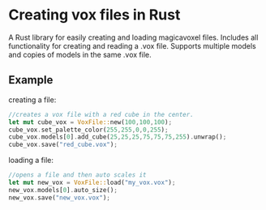 # Creating vox files in Rust
A Rust library for easily creating and loading magicavoxel files. Includes all functionality for creating and reading a .vox file. Supports multiple models and copies of models in the same .vox file.

## Example
creating a file:
```rust
//creates a vox file with a red cube in the center.
let mut cube_vox = VoxFile::new(100,100,100);
cube_vox.set_palette_color(255,255,0,0,255);
cube_vox.models[0].add_cube(25,25,25,75,75,75,255).unwrap();
cube_vox.save("red_cube.vox");
```

loading a file:
```rust
//opens a file and then auto scales it
let mut new_vox = VoxFile::load("my_vox.vox");
new_vox.models[0].auto_size();
new_vox.save("new_vox.vox");
```
